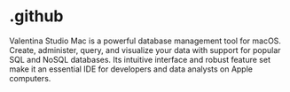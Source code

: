 # .github
Valentina Studio Mac is a powerful database management tool for macOS. Create, administer, query, and visualize your data with support for popular SQL and NoSQL databases. Its intuitive interface and robust feature set make it an essential IDE for developers and data analysts on Apple computers.
